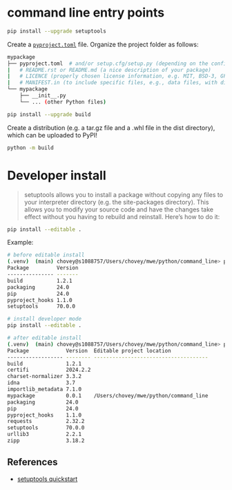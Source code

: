 # command line entry points

```bash
pip install --upgrade setuptools
```

Create a [`pyproject.toml`](pyproject.toml) file.  Organize the project folder as follows:

```bash
mypackage
├── pyproject.toml  # and/or setup.cfg/setup.py (depending on the configuration method)
|   # README.rst or README.md (a nice description of your package)
|   # LICENCE (properly chosen license information, e.g. MIT, BSD-3, GPL-3, MPL-2, etc...)
|   # MANIFEST.in (to include specific files, e.g., data files, with distribution)
└── mypackage
    ├── __init__.py
    └── ... (other Python files)
```

```bash
pip install --upgrade build
```

Create a distribution (e.g. a tar.gz file and a .whl file in the dist directory), which can be uploaded to PyPI!

```bash
python -m build
```

# Developer install

> setuptools allows you to install a package without copying any files to your interpreter directory (e.g. the site-packages directory). This allows you to modify your source code and have the changes take effect without you having to rebuild and reinstall. Here’s how to do it:

```bash
pip install --editable .
```

Example:

```bash
# before editable install
(.venv)  (main) chovey@s1088757/Users/chovey/mwe/python/command_line> pip list
Package         Version
--------------- -------
build           1.2.1
packaging       24.0
pip             24.0
pyproject_hooks 1.1.0
setuptools      70.0.0

# install developer mode
pip install --editable .

# after editable install
(.venv)  (main) chovey@s1088757/Users/chovey/mwe/python/command_line> pip list
Package            Version  Editable project location
------------------ -------- -------------------------------------
build              1.2.1
certifi            2024.2.2
charset-normalizer 3.3.2
idna               3.7
importlib_metadata 7.1.0
mypackage          0.0.1    /Users/chovey/mwe/python/command_line
packaging          24.0
pip                24.0
pyproject_hooks    1.1.0
requests           2.32.2
setuptools         70.0.0
urllib3            2.2.1
zipp               3.18.2
```

## References

* [setuptools quickstart](https://setuptools.pypa.io/en/latest/userguide/quickstart.html)
